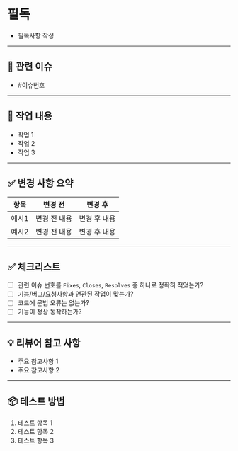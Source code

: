 

# 필독

- 필독사항 작성

---

## 📌 관련 이슈

* #이슈번호

---

## 📝 작업 내용

* 작업 1
* 작업 2
* 작업 3

---

## ✅ 변경 사항 요약

| 항목  | 변경 전    | 변경 후    |
| --- | ------- | ------- |
| 예시1 | 변경 전 내용 | 변경 후 내용 |
| 예시2 | 변경 전 내용 | 변경 후 내용 |

---

## ✅ 체크리스트

* [ ] 관련 이슈 번호를 `Fixes`, `Closes`, `Resolves` 중 하나로 정확히 적었는가?
* [ ] 기능/버그/요청사항과 연관된 작업이 맞는가?
* [ ] 코드에 문법 오류는 없는가?
* [ ] 기능이 정상 동작하는가?

---

## 💡 리뷰어 참고 사항

* 주요 참고사항 1
* 주요 참고사항 2

---

## 📦 테스트 방법

1. 테스트 항목 1
2. 테스트 항목 2
3. 테스트 항목 3

